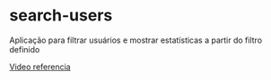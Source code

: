 # search-users
Aplicação para filtrar usuários e mostrar estatísticas a partir do filtro definido

[Video referencia](https://www.youtube.com/watch?v=RvIB8wX19mE)
